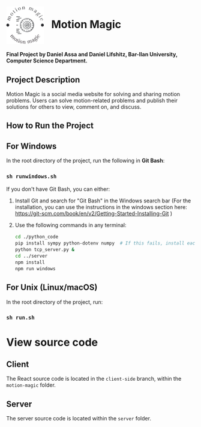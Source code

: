 # <img src = 'server/public/logo.png' alt="Motion Magic Logo" width="100" align="center" /> &nbsp; Motion Magic

**Final Project by Daniel Assa and Daniel Lifshitz, Bar-Ilan University, Computer Science Department.**

## Project Description

Motion Magic is a social media website for solving and sharing motion problems. Users can solve motion-related problems and publish their solutions for others to view, comment on, and discuss.

## How to Run the Project

## For Windows

In the root directory of the project, run the following in **Git Bash**:  
### `sh runwindows.sh`
If you don't have Git Bash, you can either:  

1. Install Git and search for "Git Bash" in the Windows search bar (For the installation, you can use the instructions in the windows section here: https://git-scm.com/book/en/v2/Getting-Started-Installing-Git )
2. Use the following commands in any terminal:
     
    ```bash
    cd ./python_code
    pip install sympy python-dotenv numpy  # If this fails, install each package individually
    python tcp_server.py &
    cd ../server
    npm install
    npm run windows
    ```



## For Unix (Linux/macOS)
In the root directory of the project, run:  
### `sh run.sh`

# View source code
## Client
The React source code is located in the `client-side` branch, within the `motion-magic` folder.
## Server
The server source code is located within the `server` folder.

